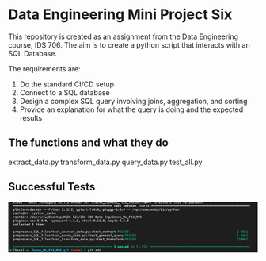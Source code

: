 # Data Engineering Mini Project Six

This repository is created as an assignment from the Data Engineering course, IDS 706. The aim is to create a python script that interacts with an SQL Database.

The requirements are:
1. Do the standard CI/CD setup
2. Connect to a SQL database
3. Design a complex SQL query involving joins, aggregation, and sorting
4. Provide an explanation for what the query is doing and the expected results


## The functions and what they do
extract_data.py
transform_data.py
query_data.py
test_all.py 

## Successful Tests 
![alt text](Picture1.png)
